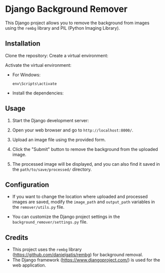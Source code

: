 # Django Background Remover

This Django project allows you to remove the background from images using the `rembg` library and PIL (Python Imaging Library).

## Installation

Clone the repository:
Create a virtual environment:

Activate the virtual environment:
- For Windows:
  ```
  env\Scripts\activate
  ```

* Install the dependencies:

## Usage

1. Start the Django development server:

2. Open your web browser and go to `http://localhost:8000/`.

3. Upload an image file using the provided form.

4. Click the "Submit" button to remove the background from the uploaded image.

5. The processed image will be displayed, and you can also find it saved in the `path/to/save/processed/` directory.

## Configuration

- If you want to change the location where uploaded and processed images are saved, modify the `image_path` and `output_path` variables in the `remover/utils.py` file.

- You can customize the Django project settings in the `background_remover/settings.py` file.

## Credits

- This project uses the `rembg` library (https://github.com/danielgatis/rembg) for background removal.
- The Django framework (https://www.djangoproject.com/) is used for the web application.



